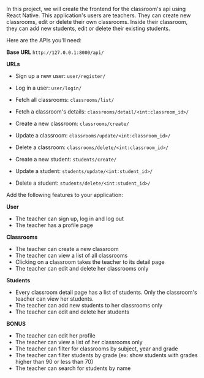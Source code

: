 In this project, we will create the frontend for the classroom's api using React Native. This application's users are teachers. They can create new classrooms, edit or delete their own classrooms. Inside their classroom, they can add new students, edit or delete their existing students.

Here are the APIs you'll need:

**Base URL**
`http://127.0.0.1:8000/api/`

**URLs**

- Sign up a new user: `user/register/`
- Log in a user: `user/login/`

- Fetch all classrooms: `classrooms/list/`
- Fetch a classroom's details: `classrooms/detail/<int:classroom_id>/`
- Create a new classroom: `classrooms/create/`
- Update a classroom: `classrooms/update/<int:classroom_id>/`
- Delete a classroom: `classrooms/delete/<int:classroom_id>/`

- Create a new student: `students/create/`
- Update a student: `students/update/<int:student_id>/`
- Delete a student: `students/delete/<int:student_id>/`

Add the following features to your application:

**User**

- The teacher can sign up, log in and log out
- The teacher has a profile page

**Classrooms**

- The teacher can create a new classroom
- The teacher can view a list of all classrooms
- Clicking on a classroom takes the teacher to its detail page
- The teacher can edit and delete her classrooms only

**Students**

- Every classroom detail page has a list of students. Only the classroom's teacher can view her students.
- The teacher can add new students to her classrooms only
- The teacher can edit and delete her students

**BONUS**

- The teacher can edit her profile
- The teacher can view a list of her classrooms only
- The teacher can filter for classrooms by subject, year and grade
- The teacher can filter students by grade (ex: show students with grades higher than 90 or less than 70)
- The teacher can search for students by name
